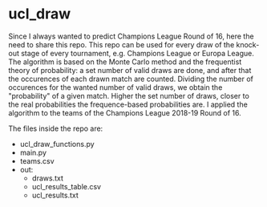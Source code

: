 # ucl_draw

Since I always wanted to predict Champions League Round of 16, here the need to share this repo.
This repo can be used for every draw of the knock-out stage of every tournament, e.g. Champions League or Europa League.
The algorithm is based on the Monte Carlo method and the frequentist theory of probability: a set number of valid draws are done, and after that the occurences of each drawn match are counted. 
Dividing the number of occurences for the wanted number of valid draws, we obtain the "probability" of a given match.
Higher the set number of draws, closer to the real probabilities the frequence-based probabilities are.
I applied the algorithm to the teams of the Champions League 2018-19 Round of 16.

The files inside the repo are:

* ucl_draw_functions.py
* main.py
* teams.csv
* out:
  * draws.txt
  * ucl_results_table.csv
  * ucl_results.txt 
